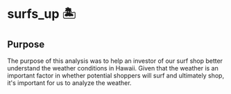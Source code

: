 # surfs_up :desert_island:

## Purpose
The purpose of this analysis was to help an investor of our surf shop better understand the weather conditions in Hawaii. Given that the weather is an important factor in whether potential shoppers will surf and ultimately shop, it's important for us to analyze the weather. 
